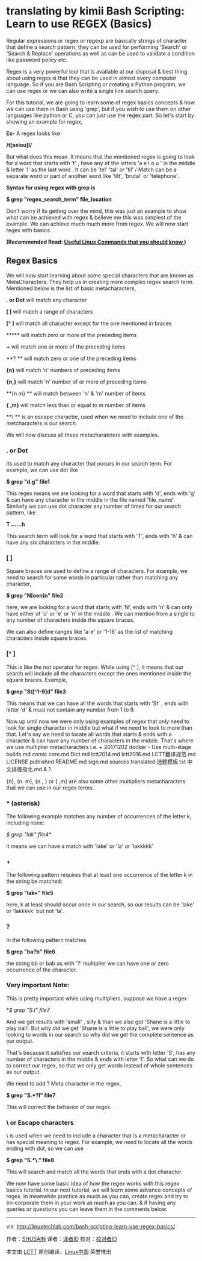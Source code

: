 translating by kimii
Bash Scripting: Learn to use REGEX (Basics)
======
Regular expressions or regex or regexp are basically strings of character that define a search pattern, they can be used for performing 'Search' or 'Search & Replace' operations as well as can be used to validate a condition like password policy etc.

Regex is a very powerful tool that is available at our disposal & best thing about using regex is that they can be used in almost every computer language. So if you are Bash Scripting or creating a Python program, we can use regex or we can also write a single line search query.

For this tutorial, we are going to learn some of regex basics concepts & how we can use them in Bash using 'grep', but if you wish to use them on other languages like python or C, you can just use the regex part. So let's start by showing an example for regex,

 **Ex-** A regex looks like

 **/t[aeiou]l/**

But what does this mean. It means that the mentioned regex is going to look for a word that starts with 't' , have any of the letters 'a e I o u ' in the middle & letter 'l' as the last word . It can be 'tel' 'tal' or 'til' / Match can be a separate word or part of another word like 'tilt', 'brutal' or 'telephone'.

 **Syntax for using regex with grep is**

 **$ grep "regex_search_term" file_location**

Don't worry if its getting over the mind, this was just an example to show what can be achieved with regex & believe me this was simplest of the example. We can achieve much much more from regex. We will now start regex with basics.

 **(Recommended Read: [Useful Linux Commands that you should know ][1])**

## **Regex Basics**

We will now start learning about some special characters that are known as MetaCharacters. They help us in creating more complex regex search term. Mentioned below is the list of basic metacharacters,

 **. or Dot** will match any character

 **[ ]** will match a range of characters

 **[^ ]** will match all character except for the one mentioned in braces

 ***** will match zero or more of the preceding items

 **+** will match one or more of the preceding items

 **? ** will match zero or one of the preceding items

 **{n}** will match  'n' numbers of preceding items

 **{n,}** will match  'n' number of or more of preceding items

 **{n m} ** will match between  'n' & 'm' number of items

 **{ ,m}** will match less than or equal to m number of items

 **\ ** is an escape character, used when we need to include one of the metcharacters is our search.

We will now discuss all these metacharatcters with examples.

### **. or Dot**

Its used to match any character that occurs in our search term. For example, we can use dot like

 **$ grep "d.g" file1**

This regex means we are looking for a word that starts with 'd', ends with 'g' & can have any character in the middle in the file named 'file_name'. Similarly we can use dot character any number of times for our search pattern, like

 **T ……h**

This search term will look for a word that starts with 'T', ends with 'h' & can have any six characters in the middle.

###  **[ ]**

Square braces are used to define a range of characters. For example, we need to search for some words in particular rather than matching any character,

 **$ grep "N[oen]n" file2**

here, we are looking for a word that starts with 'N', ends with 'n' & can only have either of 'o' or 'e' or 'n' in the middle . We can mention from a single to any number of characters inside the square braces.

We can also define ranges like 'a-e' or '1-18' as the list of matching characters inside square braces.

###  **[^ ]**

This is like the not operator for regex. While using [^ ], it means that our search will include all the characters except the ones mentioned inside the square braces. Example,

 **$ grep "St[^1-9]d" file3**

This means that we can have all the words that starts with 'St' , ends with letter 'd' & must not contain any number from 1 to 9.

Now up until now we were only using examples of regex that only need to look for single character in middle but what if we need to look to more than that. Let's say we need to locate all words that starts & ends with a character & can have any number of characters in the middle. That's where we use multiplier metacharacters i.e. + 20171202 docker - Use multi-stage builds.md comic core.md Dict.md lctt2014.md lctt2016.md LCTT翻译规范.md LICENSE published README.md sign.md sources translated 选题模板.txt 中文排版指北.md & ?.

{n}, {n. m}, {n , } or { ,m} are also some other multipliers metacharacters that we can use in our regex terms.

### * (asterisk)

The following example matches any number of occurrences of the letter k, including none:

 **$ grep "lak*" file4**

it means we can have a match with 'lake' or 'la' or 'lakkkkk'

### +

The following pattern requires that at least one occurrence of the letter k in the string be matched:

 **$ grep "lak+" file5**

here, k at least should occur once in our search, so our results can be 'lake' or 'lakkkkk' but not 'la'.


###  **?**

In the following pattern matches

 **$ grep "ba?b" file6**

the string bb or bab as with '?' multiplier we can have one or zero occurrence of the character.

###  **Very important Note:**

This is pretty important while using multipliers, suppose we have a regex

 **$ grep "S.*l" file7**

And we get results with 'small' , silly & than we also got 'Shane is a little to play ball'. But why did we get 'Shane is a little to play ball', we were only looking to words in our search so why did we get the complete sentence as our output.

That's because it satisfies our search criteria, it starts with letter 'S', has any number of characters in the middle & ends with letter 'l'. So what can we do to correct our regex, so that we only get words instead of whole sentences as our output.

We need to add ? Meta character in the regex,

 **$ grep "S.*?l" file7**

This will correct the behavior of our regex.

###  **\ or Escape characters**

\ is used when we need to include a character that is a metacharacter or has special meaning to regex. For example, we need to locate all the words ending with dot, so we can use

 **$ grep "S.*\\." file8**

This will search and match all the words that ends with a dot character.

We now have some basic idea of how the regex works with this regex basics tutorial. In our next tutorial, we will learn some advance concepts of regex. In meanwhile practice as much as you can, create regex and try to en-corporate them in your work as much as you can. & if having any queries or questions you can leave them in the comments below.

--------------------------------------------------------------------------------

via: http://linuxtechlab.com/bash-scripting-learn-use-regex-basics/

作者：[SHUSAIN][a]
译者：[译者ID](https://github.com/译者ID)
校对：[校对者ID](https://github.com/校对者ID)

本文由 [LCTT](https://github.com/LCTT/TranslateProject) 原创编译，[Linux中国](https://linux.cn/) 荣誉推出

[a]:http://linuxtechlab.com/author/shsuain/
[1]:http://linuxtechlab.com/useful-linux-commands-you-should-know/
